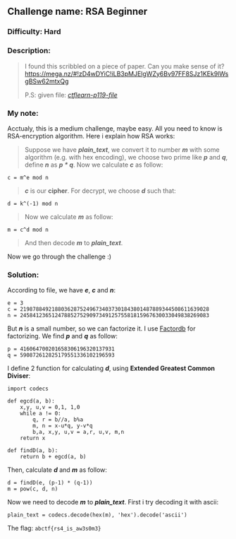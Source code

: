 ## Challenge name: RSA Beginner
### Difficulty:	Hard

### Description:
> I found this scribbled on a piece of paper. Can you make sense of it? https://mega.nz/#!zD4wDYiC!iLB3pMJElgWZy6Bv97FF8SJz1KEk9lWsgBSw62mtxQg
> 
> P.S: given file: *[ctflearn-p119-file](./cryptography/ctflearn_RSA-Beginner/ctflearn-p119-file)*

### My note:

Acctualy, this is a medium challenge, maybe easy. All you need to know is RSA-encryption algorithm. Here i explain how RSA works:

> Suppose we have ***plain_text***, we convert it to number ***m*** with some algorithm (e.g. with hex encoding), we choose two prime like ***p*** and ***q***, define ***n*** as ***p \* q***. Now we calculate ***c*** as follow:
	
	c = m^e mod n

> ***c*** is our **cipher**. For decrypt, we choose ***d*** such that:

	d = k^(-1) mod n

> Now we calculate ***m*** as follow:

	m = c^d mod n

> And then decode ***m*** to ***plain_text***.

Now we go through the challenge :)

### Solution:

According to file, we have ***e***, ***c*** and ***n***:

	e = 3
	c = 219878849218803628752496734037301843801487889344508611639028
	n = 245841236512478852752909734912575581815967630033049838269083

But ***n*** is a small number, so we can factorize it. I use [Factordb](http://factordb.com/) for factorizing. We find ***p*** and ***q*** as follow:

	p = 416064700201658306196320137931
	q = 590872612825179551336102196593

I define 2 function for calculating ***d***, using **Extended Greatest Common Diviser**:

	import codecs

	def egcd(a, b):
		x,y, u,v = 0,1, 1,0
		while a != 0:
			q, r = b//a, b%a
			m, n = x-u*q, y-v*q
			b,a, x,y, u,v = a,r, u,v, m,n
		return x

	def findD(a, b):
		return b + egcd(a, b)

Then, calculate ***d*** and ***m*** as follow:

	d = findD(e, (p-1) * (q-1))
	m = pow(c, d, n)

Now we need to decode ***m*** to ***plain_text***. First i try decoding it with ascii:

	plain_text = codecs.decode(hex(m), 'hex').decode('ascii')

The flag: `abctf{rs4_is_aw3s0m3}`